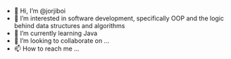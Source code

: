 - 👋 Hi, I’m @jorjiboi
- 👀 I’m interested in software development, specifically OOP and the logic behind data structures and algorithms
- 🌱 I’m currently learning Java
- 💞️ I’m looking to collaborate on ...
- 📫 How to reach me ...

<!---
jorjiboi/jorjiboi is a ✨ special ✨ repository because its `README.md` (this file) appears on your GitHub profile.
You can click the Preview link to take a look at your changes.
--->
